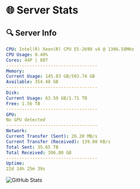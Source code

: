 # 🌐 Server Stats
## 🔍 Server Info
```yaml
CPU: Intel(R) Xeon(R) CPU E5-2699 v4 @ 1306.58MHz
CPU Usage: 0.40%
Cores: 44P | 88T
-----------------------------------
Memory:
Current Usage: 145.83 GB/503.74 GB
Available: 354.48 GB
-----------------------------------
Disk:
Current Usage: 63.59 GB/1.71 TB
Free: 1.56 TB
-----------------------------------
GPU:
No GPU detected
-----------------------------------
Network:
Current Transfer (Sent): 26.20 MB/s
Current Transfer (Received): 139.08 KB/s
Total Sent: 35.65 TB
Total Received: 306.80 GB
-----------------------------------
Uptime:
22d 14h 25m 39s
```
![GitHub Stats](https://img.shields.io/badge/Updated-2025-03-30_11:48:28-blue)
